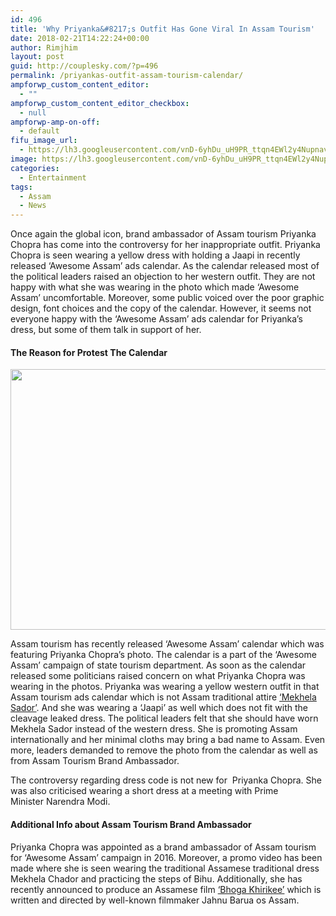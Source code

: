 ```yaml
---
id: 496
title: 'Why Priyanka&#8217;s Outfit Has Gone Viral In Assam Tourism'
date: 2018-02-21T14:22:24+00:00
author: Rimjhim
layout: post
guid: http://couplesky.com/?p=496
permalink: /priyankas-outfit-assam-tourism-calendar/
ampforwp_custom_content_editor:
  - ""
ampforwp_custom_content_editor_checkbox:
  - null
ampforwp-amp-on-off:
  - default
fifu_image_url:
  - https://lh3.googleusercontent.com/vnD-6yhDu_uH9PR_ttqn4EWl2y4NupnavRuvHequD8tv91e7Y2OD7YcxDcSKWYo07G_K5qf9-EOHnT6ksr3iLeDpAmqBIEZsaJhSa3c1Ngyz1KfPYGwRX5jvtkUKR6qj7yadETHbpcYKPy3Yvfe7P9WwqvE3LIbNUAKluErXgcRdArLpOg8dz2DYgGHYFcAHHQse4gwhgvi0Cc_mqziAFBad0dEtm9n2SIKO8OWvgJOZZ6yMzStG7wXcylcEEulEs8SlbAaWBRK9dtBOB8rNGrTW30Xy3Ozyz6FeL5vIaOMVLNkcFf8M8L9FA_L0CPkmQ6azkyk6p0YI4Q8_l75ICQSd_s1ZdF5-UILkX1Xo9ojhgfrhKno0NKZ8irEHE0hEAwvlqAPeWdOJvxVIh-CoKDibXTtqgtKc_FMczSlGHsQHhF8jH1Z7ZbFpL-faX8m02vtBlNm0t3KgvYJ9cXTj4Jqe7tg_H36Y8D8KFDvskVkQ2Bk3xaWjr-Vfj-X3DoyLqknLtJivWhVUU6h4XhglVvLYaEE_zQtwiGwcXcYICdf-GNw6hmtoiNWH9acyL9xYKMlJ81N1O6XYmAS5CxrEp-tsVJ_k30sm56easEpG8n6ka4xLfivcg1TKe_4lrLp0kbxAjdTcLLdlNtSBnWHpXjTyL9S-_-zt=w600-h375-no
image: https://lh3.googleusercontent.com/vnD-6yhDu_uH9PR_ttqn4EWl2y4NupnavRuvHequD8tv91e7Y2OD7YcxDcSKWYo07G_K5qf9-EOHnT6ksr3iLeDpAmqBIEZsaJhSa3c1Ngyz1KfPYGwRX5jvtkUKR6qj7yadETHbpcYKPy3Yvfe7P9WwqvE3LIbNUAKluErXgcRdArLpOg8dz2DYgGHYFcAHHQse4gwhgvi0Cc_mqziAFBad0dEtm9n2SIKO8OWvgJOZZ6yMzStG7wXcylcEEulEs8SlbAaWBRK9dtBOB8rNGrTW30Xy3Ozyz6FeL5vIaOMVLNkcFf8M8L9FA_L0CPkmQ6azkyk6p0YI4Q8_l75ICQSd_s1ZdF5-UILkX1Xo9ojhgfrhKno0NKZ8irEHE0hEAwvlqAPeWdOJvxVIh-CoKDibXTtqgtKc_FMczSlGHsQHhF8jH1Z7ZbFpL-faX8m02vtBlNm0t3KgvYJ9cXTj4Jqe7tg_H36Y8D8KFDvskVkQ2Bk3xaWjr-Vfj-X3DoyLqknLtJivWhVUU6h4XhglVvLYaEE_zQtwiGwcXcYICdf-GNw6hmtoiNWH9acyL9xYKMlJ81N1O6XYmAS5CxrEp-tsVJ_k30sm56easEpG8n6ka4xLfivcg1TKe_4lrLp0kbxAjdTcLLdlNtSBnWHpXjTyL9S-_-zt=w600-h375-no
categories:
  - Entertainment
tags:
  - Assam
  - News
---
```

Once again the global icon, brand ambassador of Assam tourism Priyanka Chopra has come into the controversy for her inappropriate outfit. Priyanka Chopra is seen wearing a yellow dress with holding a Jaapi in recently released &#8216;Awesome Assam&#8217; ads calendar. As the calendar released most of the political leaders raised an objection to her western outfit. They are not happy with what she was wearing in the photo which made &#8216;Awesome Assam&#8217; uncomfortable. Moreover, some public voiced over the poor graphic design, font choices and the copy of the calendar. However, it seems not everyone happy with the &#8216;Awesome Assam&#8217; ads calendar for Priyanka&#8217;s dress, but some of them talk in support of her.

#### The Reason for Protest The Calendar

<img class="alignnone size-medium aligncenter" src="https://lh3.googleusercontent.com/rqY_ENnUMBZyr3WzGoCv3NHHTu_eVE4jJgO7Hdpxqwk2C5OjlvrbVE4kx36huHgs3LunnZA_jAAM-2_hFBCi4ohQ9QFU-k0X6zoi9L3BSmpJ05i1reZG_Auw8eMMGg336QrCpUxrhVqkKpGIDm8_KQOJ6EJ8fvPLHh38crR_a1dpfj5GjPW-t38PK4VPN4H_x2tUIaEm3VBqwMBt6A2G6hVB5h13Nm5YyAfmdSXcLTMi-nE0KA1eOnhYOcE7pQWzE3UZJbDTOIAbyJWhfnjOnzlU02A_sYNQHfah0KWM31UGS5zo37vG6rdgvFRUaOUfh8J0YDpCkkPjsSsiFiM37DOAoB34fVBXunwEhku4xapV5898PL-LLXdVIBoyDlDlAZkvXbhZyTFsTOtFjiYIOcD8My4mCdX_HjkS3yaj_zwKG6BOF0LE_p8yL3_E-ud4MwTn2YwzjP2Itt6kPXujUpV4-xcUG3HcTg1ewr2Gi-JX76Y3olOwy1ksEs-luC0s-lrNT7szh3c3oWrqhYs0ry-bxq5eDOf5XnpRGA_MfWVPgPBNNDZ_tVQtPvfoeIJbX9I-J2MqwvqYqK1tpOW6h6v8EBJuktGzhE1f8qCF2jzWcr4a6yzQsPSmL6DRb5ly3EkiE8rTJ91b7b3laIes4dpW1xThgsIN=w600-h417-no" width="600" height="417" /> 

Assam tourism has recently released &#8216;Awesome Assam&#8217; calendar which was featuring Priyanka Chopra&#8217;s photo. The calendar is a part of the ‘Awesome Assam’ campaign of state tourism department. As soon as the calendar released some politicians raised concern on what Priyanka Chopra was wearing in the photos. Priyanka was wearing a yellow western outfit in that Assam tourism ads calendar which is not Assam traditional attire <a href="https://rimzkashyap.wordpress.com/2017/01/28/mekhela-chador-assamese-ethnic-wear/" target="_blank" rel="noopener">&#8216;Mekhela Sador&#8217;</a>. And she was wearing a &#8216;Jaapi&#8217; as well which does not fit with the cleavage leaked dress. The political leaders felt that she should have worn Mekhela Sador instead of the western dress. She is promoting Assam internationally and her minimal cloths may bring a bad name to Assam. Even more, leaders demanded to remove the photo from the calendar as well as from Assam Tourism Brand Ambassador.

The controversy regarding dress code is not new for  Priyanka Chopra. She was also criticised wearing a short dress at a meeting with Prime Minister Narendra Modi.

#### Additional Info about Assam Tourism Brand Ambassador

Priyanka Chopra was appointed as a brand ambassador of Assam tourism for &#8216;Awesome Assam&#8217; campaign in 2016. Moreover, a promo video has been made where she is seen wearing the traditional Assamese traditional dress Mekhela Chador and practicing the steps of Bihu. Additionally, she has recently announced to produce an Assamese film <a href="http://couplesky.com/priyanka-chopras-first-assamese-film-bhoga-khirikee-broken-window/" target="_blank" rel="noopener">&#8216;Bhoga Khirikee&#8217;</a> which is written and directed by well-known filmmaker Jahnu Barua os Assam.